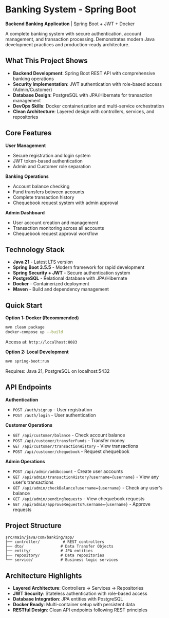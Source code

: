 # Banking System - Spring Boot

**Backend Banking Application** | Spring Boot + JWT + Docker

A complete banking system with secure authentication, account management, and transaction processing. Demonstrates
modern Java development practices and production-ready architecture.

## What This Project Shows

- **Backend Development**: Spring Boot REST API with comprehensive banking operations
- **Security Implementation**: JWT authentication with role-based access (Admin/Customer)
- **Database Design**: PostgreSQL with JPA/Hibernate for transaction management
- **DevOps Skills**: Docker containerization and multi-service orchestration
- **Clean Architecture**: Layered design with controllers, services, and repositories

## Core Features

**User Management**

- Secure registration and login system
- JWT token-based authentication
- Admin and Customer role separation

**Banking Operations**

- Account balance checking
- Fund transfers between accounts
- Complete transaction history
- Chequebook request system with admin approval

**Admin Dashboard**

- User account creation and management
- Transaction monitoring across all accounts
- Chequebook request approval workflow

## Technology Stack

- **Java 21** - Latest LTS version
- **Spring Boot 3.5.5** - Modern framework for rapid development
- **Spring Security + JWT** - Secure authentication system
- **PostgreSQL** - Relational database with JPA/Hibernate
- **Docker** - Containerized deployment
- **Maven** - Build and dependency management

## Quick Start

**Option 1: Docker (Recommended)**

```bash
mvn clean package
docker-compose up --build
```

Access at: `http://localhost:8083`

**Option 2: Local Development**

```bash
mvn spring-boot:run
```

Requires: Java 21, PostgreSQL on localhost:5432

## API Endpoints

**Authentication**

- `POST /auth/signup` - User registration
- `POST /auth/login` - User authentication

**Customer Operations**

- `GET /api/customer/balance` - Check account balance
- `POST /api/customer/transferFunds` - Transfer money
- `GET /api/customer/transactionHistory` - View transactions
- `POST /api/customer/chequebook` - Request chequebook

**Admin Operations**

- `POST /api/admin/addAccount` - Create user accounts
- `GET /api/admin/transactionHistory?username={username}` - View any user's transactions
- `GET /api/admin/checkBalance?username={username}` - Check any user's balance
- `GET /api/admin/pendingRequests` - View chequebook requests
- `GET /api/admin/approveRequests?username={username}` - Approve requests

## Project Structure

```
src/main/java/com/banking/app/
├── controller/          # REST controllers
├── dto/                # Data Transfer Objects
├── entity/             # JPA entities
├── repository/         # Data repositories
└── service/            # Business logic services
```

## Architecture Highlights

- **Layered Architecture**: Controllers → Services → Repositories
- **JWT Security**: Stateless authentication with role-based access
- **Database Integration**: JPA entities with PostgreSQL
- **Docker Ready**: Multi-container setup with persistent data
- **RESTful Design**: Clean API endpoints following REST principles